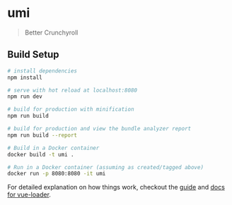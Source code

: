 # umi

> Better Crunchyroll

## Build Setup

``` bash
# install dependencies
npm install

# serve with hot reload at localhost:8080
npm run dev

# build for production with minification
npm run build

# build for production and view the bundle analyzer report
npm run build --report

# Build in a Docker container
docker build -t umi .

# Run in a Docker container (assuming as created/tagged above)
docker run -p 8080:8080 -it umi
```

For detailed explanation on how things work, checkout the [guide](http://vuejs-templates.github.io/webpack/) and [docs for vue-loader](http://vuejs.github.io/vue-loader).
